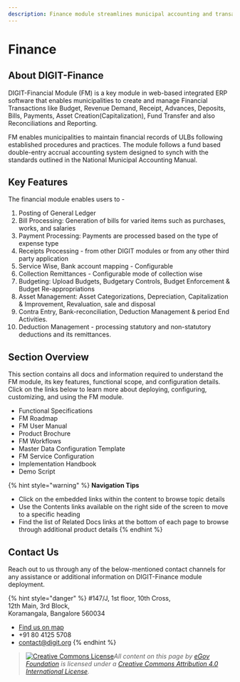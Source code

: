```yaml
---
description: Finance module streamlines municipal accounting and transaction processes
---
```


# Finance

## About DIGIT-Finance

DIGIT-Financial Module (FM) is a key module in web-based integrated ERP software that enables municipalities to create and manage Financial Transactions like Budget, Revenue Demand, Receipt, Advances, Deposits, Bills, Payments, Asset Creation(Capitalization), Fund Transfer and also Reconciliations and Reporting.

FM enables municipalities to maintain financial records of ULBs following established procedures and practices. The module follows a fund based double-entry accrual accounting system designed to synch with the standards outlined in the National Municipal Accounting Manual.

## Key Features

The financial module enables users to -

1. Posting of General Ledger
2. Bill Processing: Generation of bills for varied items such as purchases, works, and salaries
3. Payment Processing: Payments are processed based on the type of expense type
4. Receipts Processing - from other DIGIT modules or from any other third party application
5. Service Wise, Bank account mapping - Configurable
6. Collection Remittances - Configurable mode of collection wise
7. Budgeting: Upload Budgets, Budgetary Controls, Budget Enforcement & Budget Re-appropriations
8. Asset Management: Asset Categorizations, Depreciation, Capitalization & Improvement, Revaluation, sale and disposal
9. Contra Entry, Bank-reconciliation, Deduction Management & period End Activities.
10. Deduction Management - processing statutory and non-statutory deductions and its remittances.

## Section Overview

This section contains all docs and information required to understand the FM module, its key features, functional scope, and configuration details. Click on the links below to learn more about deploying, configuring, customizing, and using the FM module.

* Functional Specifications
* FM Roadmap
* FM User Manual
* Product Brochure
* FM Workflows
* Master Data Configuration Template
* FM Service Configuration
* Implementation Handbook
* Demo Script

{% hint style="warning" %}
**Navigation Tips**

* Click on the embedded links within the content to browse topic details
* Use the Contents links available on the right side of the screen to move to a specific heading
* Find the list of Related Docs links at the bottom of each page to browse through additional product details
{% endhint %}

## Contact Us

Reach out to us through any of the below-mentioned contact channels for any assistance or additional information on DIGIT-Finance module deployment.

{% hint style="danger" %}
\#147/J, 1st floor, 10th Cross,\
12th Main, 3rd Block,\
Koramangala, Bangalore 560034

* [Find us on map](https://goo.gl/maps/pYCFMhHWW7r)
* \+91 80 4125 5708
* contact@digit.org
{% endhint %}

> [![Creative Commons License](https://i.creativecommons.org/l/by/4.0/80x15.png)](http://creativecommons.org/licenses/by/4.0/)_All content on this page by_ [_eGov Foundation_](https://egov.org.in/) _is licensed under a_ [_Creative Commons Attribution 4.0 International License_](http://creativecommons.org/licenses/by/4.0/)_._

